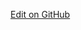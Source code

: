 <a href="https://github.com/dvci/shc-terminology/blob/ial-codesystem/input/fsh/health-card.fsh" class="btn btn-primary btn-lg">Edit on GitHub</a>

